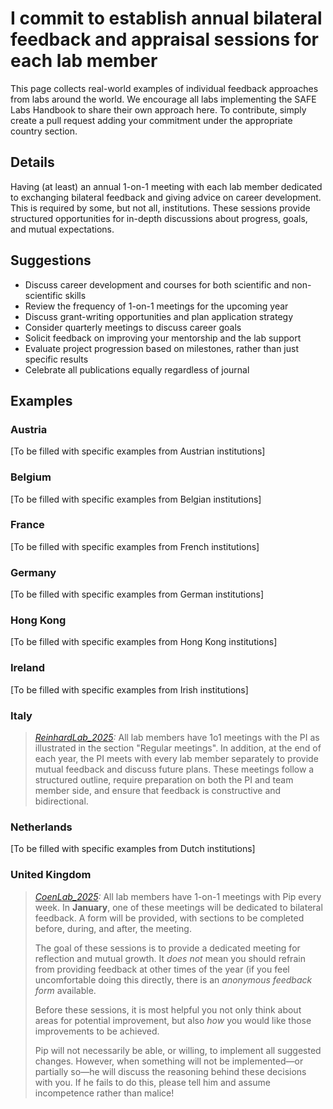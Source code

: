 # I commit to establish annual bilateral feedback and appraisal sessions for each lab member

This page collects real-world examples of individual feedback approaches from labs around the world. We encourage all labs implementing the SAFE Labs Handbook to share their own approach here. To contribute, simply create a pull request adding your commitment under the appropriate country section.

## Details
Having (at least) an annual 1-on-1 meeting with each lab member dedicated to exchanging bilateral feedback and giving advice on career development. This is required by some, but not all, institutions. These sessions provide structured opportunities for in-depth discussions about progress, goals, and mutual expectations.

## Suggestions
- Discuss career development and courses for both scientific and non-scientific skills
- Review the frequency of 1-on-1 meetings for the upcoming year
- Discuss grant-writing opportunities and plan application strategy
- Consider quarterly meetings to discuss career goals
- Solicit feedback on improving your mentorship and the lab support
- Evaluate project progression based on milestones, rather than just specific results
- Celebrate all publications equally regardless of journal

## Examples

### Austria
[To be filled with specific examples from Austrian institutions]

### Belgium
[To be filled with specific examples from Belgian institutions]

### France
[To be filled with specific examples from French institutions]

### Germany
[To be filled with specific examples from German institutions]

### Hong Kong
[To be filled with specific examples from Hong Kong institutions]

### Ireland
[To be filled with specific examples from Irish institutions]

### Italy
>_[ReinhardLab_2025](https://reinhardlab.org/philosophy):_ All lab members have 1o1 meetings with the PI as illustrated in the section "Regular meetings". In addition, at the end of each year, the PI meets with every lab member separately to provide mutual feedback and discuss future plans. These meetings follow a structured outline, require preparation on both the PI and team member side, and ensure that feedback is constructive and bidirectional.

### Netherlands
[To be filled with specific examples from Dutch institutions]

### United Kingdom
>_[CoenLab_2025](https://coen-lab.com/):_ All lab members have 1-on-1 meetings with Pip every week. In **January**, one of these meetings will be dedicated to bilateral feedback. A form will be provided, with sections to be completed before, during, and after, the meeting.
>
>The goal of these sessions is to provide a dedicated meeting for reflection and mutual growth. It *does not* mean you should refrain from providing feedback at other times of the year (if you feel uncomfortable doing this directly, there is an *anonymous feedback form* available.
>
>Before these sessions, it is most helpful you not only think about areas for potential improvement, but also *how* you would like those improvements to be achieved.
>
>Pip will not necessarily be able, or willing, to implement all suggested changes. However, when something will not be implemented—or partially so—he will discuss the reasoning behind these decisions with you. If he fails to do this, please tell him and assume incompetence rather than malice!
